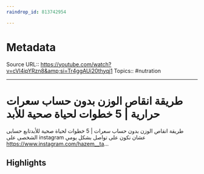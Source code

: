 ```yaml
---
raindrop_id: 813742954

---
```


# Metadata
Source URL:: https://youtube.com/watch?v=cVl4ipYRzn8&amp;si=Tr4ggAUi20thyqj1
Topics:: #nutration

---
# طريقة انقاص الوزن بدون حساب سعرات حرارية | 5 خطوات لحياة صحية للأبد

طريقة انقاص الوزن بدون حساب سعرات | 5 خطوات لحياة صحية للأبدتابع حسابى الشخصى على instagram عشان نكون على تواصل بشكل يومي https://www.instagram.com/hazem__ta...

## Highlights
